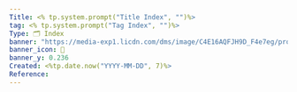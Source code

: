```yaml
---
Title: <% tp.system.prompt("Title Index", "")%>
tag: <% tp.system.prompt("Tag Index", "")%>
Type: 🗂️ Index
banner: "https://media-exp1.licdn.com/dms/image/C4E16AQFJH9D_F4e7eg/profile-displaybackgroundimage-shrink_200_800/0/1616353859088?e=1657756800&v=beta&t=ZqX3_Rpmhr-gznRIWHV7KSJX-cQCbSABlLXdVLYm7xE"
banner_icon: 📖
banner_y: 0.236
Created: <%tp.date.now("YYYY-MM-DD", 7)%>
Reference:
---
```

